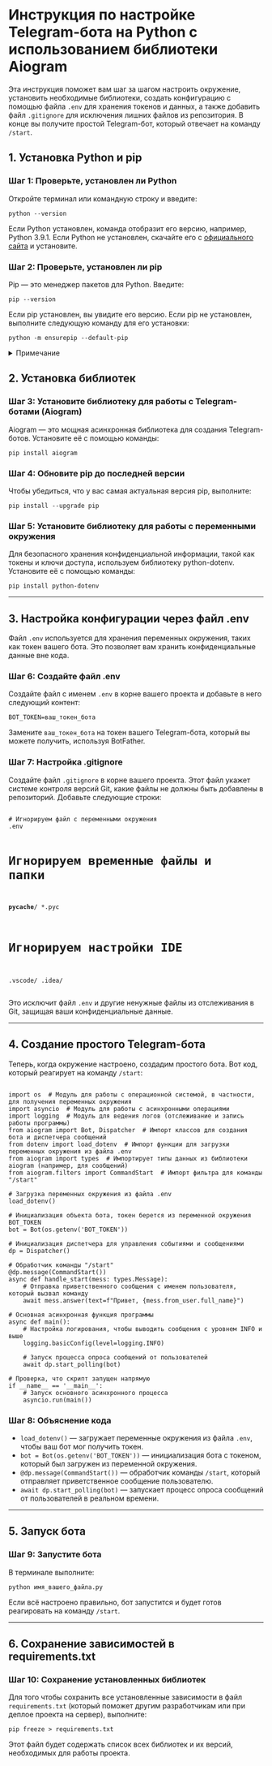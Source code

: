 <h1>Инструкция по настройке Telegram-бота на Python с использованием библиотеки Aiogram</h1>
<p>Эта инструкция поможет вам шаг за шагом настроить окружение, установить необходимые библиотеки, создать конфигурацию с помощью файла <code>.env</code> для хранения токенов и данных, а также добавить файл <code>.gitignore</code> для исключения лишних файлов из репозитория. В конце вы получите простой Telegram-бот, который отвечает на команду <code>/start</code>.</p>

<h2>1. Установка Python и pip</h2>

<h3>Шаг 1: Проверьте, установлен ли Python</h3>
<p>Откройте терминал или командную строку и введите:</p>
<pre><code>python --version</code></pre>
<p>Если Python установлен, команда отобразит его версию, например, Python 3.9.1. Если Python не установлен, скачайте его с <a href="https://www.python.org/downloads/">официального сайта</a> и установите.</p>

<h3>Шаг 2: Проверьте, установлен ли pip</h3>
<p>Pip — это менеджер пакетов для Python. Введите:</p>
<pre><code>pip --version</code></pre>
<p>Если pip установлен, вы увидите его версию. Если pip не установлен, выполните следующую команду для его установки:</p>
<pre><code>python -m ensurepip --default-pip</code></pre>

<details>
  <summary><italic>Примечание</italic></summary>
  <p>Иногда может возникнуть ситуация, когда pip установлен, но при попытке использовать его командная строка или терминал сообщает, что такой команды нет. Это происходит из-за того, что путь к папке с pip (обычно папка Scripts внутри директории установки Python) не добавлен в переменную окружения PATH.</p>

  <h4>Как исправить:</h4>
  <ol>
    <li>Найдите путь к папке Scripts, где установлен pip. Эта папка обычно находится по адресу:
      <pre><code>C:\Users\<Ваше_имя>\AppData\Local\Programs\Python\PythonXX\Scripts\</code></pre>
      Где PythonXX — версия Python, например, Python311 для Python 3.11.
    </li>
      <br>
    <li>Откройте командную строку или PowerShell с правами администратора.</li>
      <br>
    <li>Введите следующую команду для добавления папки Scripts в переменную среды PATH:
      <pre><code>setx path "%PATH%;<Путь к папке Scripts>;"</code></pre>
      Замените <code>&lt;Путь к папке Scripts&gt;</code> на полный путь к вашей папке Scripts. Например:
      <pre><code>setx path "%PATH%;C:\Users\<Ваше_имя>\AppData\Local\Programs\Python\Python311\Scripts\"</code></pre>
    </li>
        <br>
    <li>После этого команда обновит переменную PATH, и вы сможете проверить её содержимое с помощью команды:
      <pre><code>echo %PATH%</code></pre>
      Вы увидите, что путь к папке Scripts добавлен в конец переменной PATH.
    </li>
        <br>
    <li>Закройте и снова откройте командную строку, чтобы изменения вступили в силу. Теперь команда pip должна работать корректно. Вы можете проверить это, выполнив:
      <pre><code>pip --version</code></pre>
      Если всё настроено правильно, система отобразит установленную версию pip.
    </li>
  </ol>
</details>

<h2>2. Установка библиотек</h2>

<h3>Шаг 3: Установите библиотеку для работы с Telegram-ботами (Aiogram)</h3>
<p>Aiogram — это мощная асинхронная библиотека для создания Telegram-ботов. Установите её с помощью команды:</p>
<pre><code>pip install aiogram</code></pre>

<h3>Шаг 4: Обновите pip до последней версии</h3>
<p>Чтобы убедиться, что у вас самая актуальная версия pip, выполните:</p>
<pre><code>pip install --upgrade pip</code></pre>

<h3>Шаг 5: Установите библиотеку для работы с переменными окружения</h3>
<p>Для безопасного хранения конфиденциальной информации, такой как токены и ключи доступа, используем библиотеку python-dotenv. Установите её с помощью команды:</p>
<pre><code>pip install python-dotenv</code></pre>

<hr>

<h2>3. Настройка конфигурации через файл .env</h2>
<p>Файл <code>.env</code> используется для хранения переменных окружения, таких как токен вашего бота. Это позволяет вам хранить конфиденциальные данные вне кода.</p>

<h3>Шаг 6: Создайте файл .env</h3>
<p>Создайте файл с именем <code>.env</code> в корне вашего проекта и добавьте в него следующий контент:</p>
<pre><code>BOT_TOKEN=ваш_токен_бота</code></pre>
<p>Замените <code>ваш_токен_бота</code> на токен вашего Telegram-бота, который вы можете получить, используя BotFather.</p>

<h3>Шаг 7: Настройка .gitignore</h3>
<p>Создайте файл <code>.gitignore</code> в корне вашего проекта. Этот файл укажет системе контроля версий Git, какие файлы не должны быть добавлены в репозиторий. Добавьте следующие строки:</p>
<pre><code>
# Игнорируем файл с переменными окружения
.env

# Игнорируем временные файлы и папки
__pycache__/
*.pyc

# Игнорируем настройки IDE
.vscode/
.idea/
</code></pre>
<p>Это исключит файл <code>.env</code> и другие ненужные файлы из отслеживания в Git, защищая ваши конфиденциальные данные.</p>

<hr>

<h2>4. Создание простого Telegram-бота</h2>
<p>Теперь, когда окружение настроено, создадим простого бота. Вот код, который реагирует на команду <code>/start</code>:</p>

<pre><code>
import os  # Модуль для работы с операционной системой, в частности, для получения переменных окружения
import asyncio  # Модуль для работы с асинхронными операциями
import logging  # Модуль для ведения логов (отслеживание и запись работы программы)
from aiogram import Bot, Dispatcher  # Импорт классов для создания бота и диспетчера сообщений
from dotenv import load_dotenv  # Импорт функции для загрузки переменных окружения из файла .env
from aiogram import types  # Импортирует типы данных из библиотеки aiogram (например, для сообщений)
from aiogram.filters import CommandStart  # Импорт фильтра для команды "/start"

# Загрузка переменных окружения из файла .env
load_dotenv()

# Инициализация объекта бота, токен берется из переменной окружения BOT_TOKEN
bot = Bot(os.getenv('BOT_TOKEN'))

# Инициализация диспетчера для управления событиями и сообщениями
dp = Dispatcher()

# Обработчик команды "/start"
@dp.message(CommandStart())
async def handle_start(mess: types.Message):
    # Отправка приветственного сообщения с именем пользователя, который вызвал команду
    await mess.answer(text=f"Привет, {mess.from_user.full_name}")

# Основная асинхронная функция программы
async def main():
    # Настройка логирования, чтобы выводить сообщения с уровнем INFO и выше
    logging.basicConfig(level=logging.INFO)
    
    # Запуск процесса опроса сообщений от пользователей
    await dp.start_polling(bot)

# Проверка, что скрипт запущен напрямую
if __name__ == '__main__':
    # Запуск основного асинхронного процесса
    asyncio.run(main())
</code></pre>

<h3>Шаг 8: Объяснение кода</h3>
<ul>
    <li><code>load_dotenv()</code> — загружает переменные окружения из файла <code>.env</code>, чтобы ваш бот мог получить токен.</li>
    <li><code>bot = Bot(os.getenv('BOT_TOKEN'))</code> — инициализация бота с токеном, который был загружен из переменной окружения.</li>
    <li><code>@dp.message(CommandStart())</code> — обработчик команды <code>/start</code>, который отправляет приветственное сообщение пользователю.</li>
    <li><code>await dp.start_polling(bot)</code> — запускает процесс опроса сообщений от пользователей в реальном времени.</li>
</ul>

<hr>

<h2>5. Запуск бота</h2>
<h3>Шаг 9: Запустите бота</h3>
<p>В терминале выполните:</p>
<pre><code>python имя_вашего_файла.py</code></pre>
<p>Если всё настроено правильно, бот запустится и будет готов реагировать на команду <code>/start</code>.</p>

<hr>

<h2>6. Сохранение зависимостей в requirements.txt</h2>
<h3>Шаг 10: Сохранение установленных библиотек</h3>
<p>Для того чтобы сохранить все установленные зависимости в файл <code>requirements.txt</code> (который поможет другим разработчикам или при деплое проекта на сервер), выполните:</p>
<pre><code>pip freeze > requirements.txt</code></pre>
<p>Этот файл будет содержать список всех библиотек и их версий, необходимых для работы проекта.</p>

